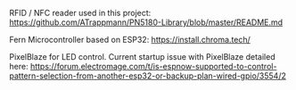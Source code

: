 RFID / NFC reader used in this project:
https://github.com/ATrappmann/PN5180-Library/blob/master/README.md

Fern Microcontroller based on ESP32:
https://install.chroma.tech/

PixelBlaze for LED control. Current startup issue with PixelBlaze detailed here:
https://forum.electromage.com/t/is-espnow-supported-to-control-pattern-selection-from-another-esp32-or-backup-plan-wired-gpio/3554/2
